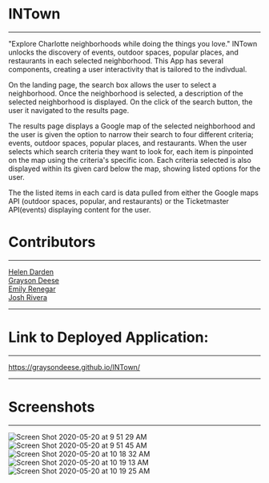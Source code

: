 # INTown
****
"Explore Charlotte neighborhoods while doing the things you love." INTown unlocks the discovery of events, outdoor spaces, popular places, and restaurants in each selected neighborhood. This App has several components, creating a user interactivity that is tailored to the indivdual. 

On the landing page, the search box allows the user to select a neighborhood. Once the neighborhood is selected, a description of the selected neighborhood is displayed. On the click of the search button, the user it navigated to the results page.

The results page displays a Google map of the selected neighborhood and the user is given the option to narrow their search to four different criteria; events, outdoor spaces, popular places, and restaurants. When the user selects which search criteria they want to look for, each item is pinpointed on the map using the criteria's specific icon. Each criteria selected is also displayed within its given card below the map, showing listed options for the user. 

The the listed items in each card is data pulled from either the Google maps API (outdoor spaces, popular, and restaurants) or the Ticketmaster API(events) displaying content for the user.

# Contributors
****
[Helen Darden](https://github.com/hdarden)<br>
[Grayson Deese](https://github.com/graysondeese)<br>
[Emily Renegar](https://github.com/egrenegar)<br>
[Josh Rivera](https://github.com/JRivera-31)<br>

****
# Link to Deployed Application:
****
https://graysondeese.github.io/INTown/
****
# Screenshots
****
![Screen Shot 2020-05-20 at 9 51 29 AM](https://user-images.githubusercontent.com/63661120/82454454-cbdcf100-9a7f-11ea-899b-193ea9855b3b.png)
![Screen Shot 2020-05-20 at 9 51 45 AM](https://user-images.githubusercontent.com/63661120/82454478-d39c9580-9a7f-11ea-86b0-34b9bd0e7993.png)
![Screen Shot 2020-05-20 at 10 18 32 AM](https://user-images.githubusercontent.com/63661120/82457468-773b7500-9a83-11ea-89ee-377d852b2a19.png)
![Screen Shot 2020-05-20 at 10 19 13 AM](https://user-images.githubusercontent.com/63661120/82457487-7c98bf80-9a83-11ea-8eea-b968567d3a07.png)
![Screen Shot 2020-05-20 at 10 19 25 AM](https://user-images.githubusercontent.com/63661120/82457505-802c4680-9a83-11ea-8475-ff41636e4ed7.png)
